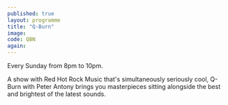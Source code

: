 ```yaml
---
published: true
layout: programme
title: "Q-Burn"
image:
code: QBN
again:
---
```


Every Sunday from 8pm to 10pm.

A show with Red Hot Rock Music that's simultaneously seriously cool, Q-Burn with Peter Antony brings you masterpieces sitting alongside the best and brightest of the latest sounds.
